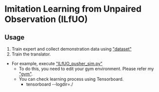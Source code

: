 # Imitation Learning from Unpaired Observation (ILfUO)

## Usage
1. Train expert and collect demonstration data using ["dataset"](../dataset/README.md)
2. Train the translator.
- For example, execute ["ILfUO_pusher_sim.py"](./pusher/motion_prediction/ILfUO_pusher_sim.py)
    - To do this, you need to edit your gym environment. Please refer my ["gym"](../gym).
    - You can check learning process using Tensorboard.
        - tensorboard --logdir=./